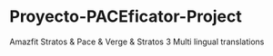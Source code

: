 # Proyecto-PACEficator-Project
Amazfit Stratos &amp; Pace &amp; Verge  &amp; Stratos 3 Multi lingual translations
